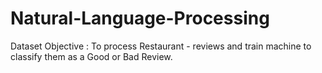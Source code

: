 # Natural-Language-Processing


Dataset Objective : To process Restaurant - reviews and train machine to classify them as a Good or Bad Review.
